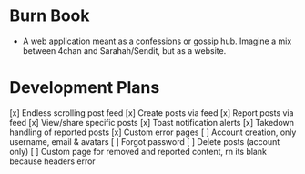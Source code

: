 # Burn Book

-   A web application meant as a confessions or gossip hub. Imagine a mix between 4chan and Sarahah/Sendit, but as a website.

# Development Plans

[x] Endless scrolling post feed
[x] Create posts via feed
[x] Report posts via feed
[x] View/share specific posts
[x] Toast notification alerts
[x] Takedown handling of reported posts
[x] Custom error pages
[ ] Account creation, only username, email & avatars
[ ] Forgot password
[ ] Delete posts (account only)
[ ] Custom page for removed and reported content, rn its blank because headers error
